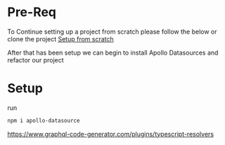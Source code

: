 # Pre-Req

To Continue setting up a project from scratch please follow the below or clone the project
[Setup from scratch](https://github.com/dunatron/apollo-prisma-scratch/blob/main/README.md)

After that has been setup we can begin to install Apollo Datasources and refactor our project

# Setup

run

```bash
npm i apollo-datasource
```

https://www.graphql-code-generator.com/plugins/typescript-resolvers
